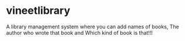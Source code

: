 # vineetlibrary
A library management system where you can add names of books,
The author who wrote that book and
Which kind of book is that!!!
